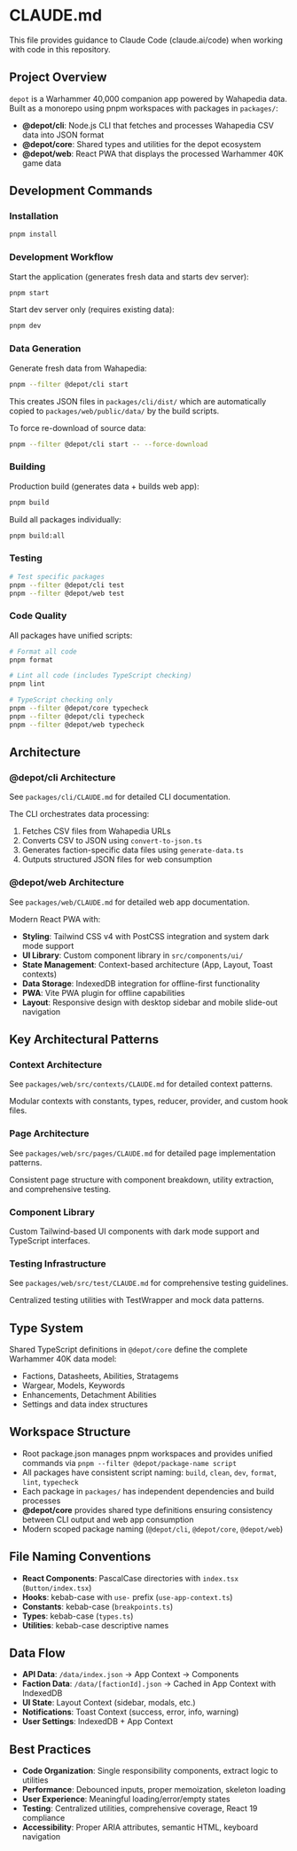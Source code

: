 # CLAUDE.md

This file provides guidance to Claude Code (claude.ai/code) when working with code in this repository.

## Project Overview

`depot` is a Warhammer 40,000 companion app powered by Wahapedia data. Built as a monorepo using pnpm workspaces with packages in `packages/`:

- **@depot/cli**: Node.js CLI that fetches and processes Wahapedia CSV data into JSON format
- **@depot/core**: Shared types and utilities for the depot ecosystem  
- **@depot/web**: React PWA that displays the processed Warhammer 40K game data

## Development Commands

### Installation
```bash
pnpm install
```

### Development Workflow
Start the application (generates fresh data and starts dev server):
```bash
pnpm start
```

Start dev server only (requires existing data):
```bash
pnpm dev
```

### Data Generation
Generate fresh data from Wahapedia:
```bash
pnpm --filter @depot/cli start
```
This creates JSON files in `packages/cli/dist/` which are automatically copied to `packages/web/public/data/` by the build scripts.

To force re-download of source data:
```bash
pnpm --filter @depot/cli start -- --force-download
```

### Building
Production build (generates data + builds web app):
```bash
pnpm build
```

Build all packages individually:
```bash
pnpm build:all
```

### Testing
```bash
# Test specific packages
pnpm --filter @depot/cli test
pnpm --filter @depot/web test
```

### Code Quality
All packages have unified scripts:
```bash
# Format all code
pnpm format

# Lint all code (includes TypeScript checking)
pnpm lint

# TypeScript checking only
pnpm --filter @depot/core typecheck
pnpm --filter @depot/cli typecheck
pnpm --filter @depot/web typecheck
```

## Architecture

### @depot/cli Architecture
See `packages/cli/CLAUDE.md` for detailed CLI documentation.

The CLI orchestrates data processing:
1. Fetches CSV files from Wahapedia URLs
2. Converts CSV to JSON using `convert-to-json.ts`
3. Generates faction-specific data files using `generate-data.ts`
4. Outputs structured JSON files for web consumption

### @depot/web Architecture
See `packages/web/CLAUDE.md` for detailed web app documentation.

Modern React PWA with:
- **Styling**: Tailwind CSS v4 with PostCSS integration and system dark mode support
- **UI Library**: Custom component library in `src/components/ui/`
- **State Management**: Context-based architecture (App, Layout, Toast contexts)
- **Data Storage**: IndexedDB integration for offline-first functionality
- **PWA**: Vite PWA plugin for offline capabilities
- **Layout**: Responsive design with desktop sidebar and mobile slide-out navigation

## Key Architectural Patterns

### Context Architecture
See `packages/web/src/contexts/CLAUDE.md` for detailed context patterns.

Modular contexts with constants, types, reducer, provider, and custom hook files.

### Page Architecture
See `packages/web/src/pages/CLAUDE.md` for detailed page implementation patterns.

Consistent page structure with component breakdown, utility extraction, and comprehensive testing.

### Component Library
Custom Tailwind-based UI components with dark mode support and TypeScript interfaces.

### Testing Infrastructure
See `packages/web/src/test/CLAUDE.md` for comprehensive testing guidelines.

Centralized testing utilities with TestWrapper and mock data patterns.

## Type System
Shared TypeScript definitions in `@depot/core` define the complete Warhammer 40K data model:
- Factions, Datasheets, Abilities, Stratagems
- Wargear, Models, Keywords
- Enhancements, Detachment Abilities
- Settings and data index structures

## Workspace Structure
- Root package.json manages pnpm workspaces and provides unified commands via `pnpm --filter @depot/package-name script`
- All packages have consistent script naming: `build`, `clean`, `dev`, `format`, `lint`, `typecheck`
- Each package in `packages/` has independent dependencies and build processes
- **@depot/core** provides shared type definitions ensuring consistency between CLI output and web app consumption
- Modern scoped package naming (`@depot/cli`, `@depot/core`, `@depot/web`)

## File Naming Conventions
- **React Components**: PascalCase directories with `index.tsx` (`Button/index.tsx`)
- **Hooks**: kebab-case with `use-` prefix (`use-app-context.ts`)
- **Constants**: kebab-case (`breakpoints.ts`)
- **Types**: kebab-case (`types.ts`)
- **Utilities**: kebab-case descriptive names

## Data Flow
- **API Data**: `/data/index.json` → App Context → Components
- **Faction Data**: `/data/[factionId].json` → Cached in App Context with IndexedDB
- **UI State**: Layout Context (sidebar, modals, etc.)
- **Notifications**: Toast Context (success, error, info, warning)
- **User Settings**: IndexedDB + App Context

## Best Practices
- **Code Organization**: Single responsibility components, extract logic to utilities
- **Performance**: Debounced inputs, proper memoization, skeleton loading
- **User Experience**: Meaningful loading/error/empty states
- **Testing**: Centralized utilities, comprehensive coverage, React 19 compliance
- **Accessibility**: Proper ARIA attributes, semantic HTML, keyboard navigation